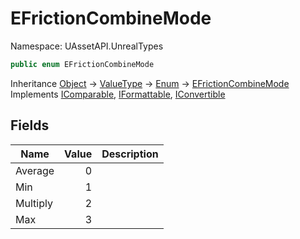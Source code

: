 # EFrictionCombineMode

Namespace: UAssetAPI.UnrealTypes

```csharp
public enum EFrictionCombineMode
```

Inheritance [Object](https://docs.microsoft.com/en-us/dotnet/api/system.object) → [ValueType](https://docs.microsoft.com/en-us/dotnet/api/system.valuetype) → [Enum](https://docs.microsoft.com/en-us/dotnet/api/system.enum) → [EFrictionCombineMode](./uassetapi.unrealtypes.efrictioncombinemode.md)<br>
Implements [IComparable](https://docs.microsoft.com/en-us/dotnet/api/system.icomparable), [IFormattable](https://docs.microsoft.com/en-us/dotnet/api/system.iformattable), [IConvertible](https://docs.microsoft.com/en-us/dotnet/api/system.iconvertible)

## Fields

| Name | Value | Description |
| --- | --: | --- |
| Average | 0 |  |
| Min | 1 |  |
| Multiply | 2 |  |
| Max | 3 |  |

